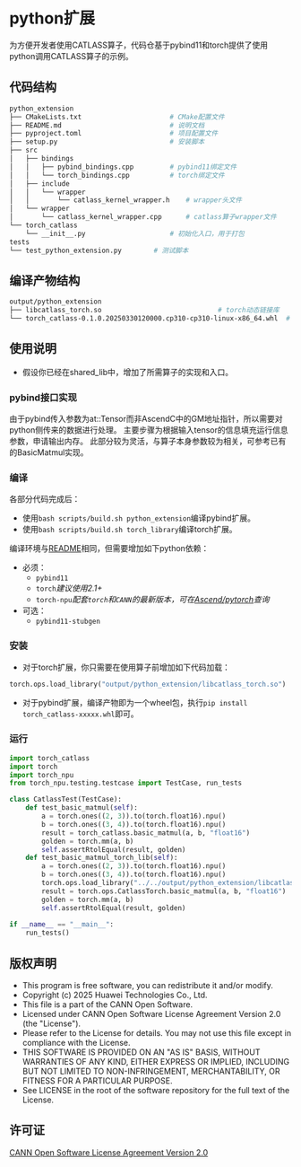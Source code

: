 # python扩展

为方便开发者使用CATLASS算子，代码仓基于pybind11和torch提供了使用python调用CATLASS算子的示例。

## 代码结构

```bash
python_extension
├── CMakeLists.txt                      # CMake配置文件
├── README.md                           # 说明文档
├── pyproject.toml                      # 项目配置文件
├── setup.py                            # 安装脚本
├── src
│   ├── bindings
│   │   ├── pybind_bindings.cpp         # pybind11绑定文件
│   │   └── torch_bindings.cpp          # torch绑定文件
│   ├── include
│   │   └── wrapper
│   │       └── catlass_kernel_wrapper.h    # wrapper头文件
│   └── wrapper
│       └── catlass_kernel_wrapper.cpp      # catlass算子wrapper文件
└── torch_catlass                       
    └── __init__.py                     # 初始化入口，用于打包
tests
└── test_python_extension.py        # 测试脚本
```

## 编译产物结构

```bash
output/python_extension
├── libcatlass_torch.so                             # torch动态链接库
└── torch_catlass-0.1.0.20250330120000.cp310-cp310-linux-x86_64.whl  # pybind11动态链接库的wheel包
```

## 使用说明

- 假设你已经在shared_lib中，增加了所需算子的实现和入口。

### pybind接口实现

由于pybind传入参数为at::Tensor而非AscendC中的GM地址指针，所以需要对python侧传来的数据进行处理。
主要步骤为根据输入tensor的信息填充运行信息参数，申请输出内存。
此部分较为灵活，与算子本身参数较为相关，可参考已有的BasicMatmul实现。

### 编译

各部分代码完成后：

- 使用`bash scripts/build.sh python_extension`编译pybind扩展。
- 使用`bash scripts/build.sh torch_library`编译torch扩展。

编译环境与[README](../../README.md)相同，但需要增加如下python依赖：

- 必须：
  - `pybind11`
  - `torch`*建议使用2.1+*
  - `torch-npu`*配套`torch`和`CANN`的最新版本，可在[Ascend/pytorch](https://gitee.com/ascend/pytorch)查询*
- 可选：
  - `pybind11-stubgen`

### 安装

- 对于torch扩展，你只需要在使用算子前增加如下代码加载：

```python
torch.ops.load_library("output/python_extension/libcatlass_torch.so")
```

- 对于pybind扩展，编译产物即为一个wheel包，执行`pip install torch_catlass-xxxxx.whl`即可。

### 运行

```python
import torch_catlass
import torch
import torch_npu
from torch_npu.testing.testcase import TestCase, run_tests

class CatlassTest(TestCase):
    def test_basic_matmul(self):
        a = torch.ones((2, 3)).to(torch.float16).npu()
        b = torch.ones((3, 4)).to(torch.float16).npu()
        result = torch_catlass.basic_matmul(a, b, "float16")
        golden = torch.mm(a, b)
        self.assertRtolEqual(result, golden)
    def test_basic_matmul_torch_lib(self):
        a = torch.ones((2, 3)).to(torch.float16).npu()
        b = torch.ones((3, 4)).to(torch.float16).npu()
        torch.ops.load_library("../../output/python_extension/libcatlass_torch.so") # 确保加载正确路径
        result = torch.ops.CatlassTorch.basic_matmul(a, b, "float16")
        golden = torch.mm(a, b)
        self.assertRtolEqual(result, golden)
        
if __name__ == "__main__":
    run_tests()
```

## 版权声明
 * This program is free software, you can redistribute it and/or modify.
 * Copyright (c) 2025 Huawei Technologies Co., Ltd.
 * This file is a part of the CANN Open Software.
 * Licensed under CANN Open Software License Agreement Version 2.0 (the "License").
 * Please refer to the License for details. You may not use this file except in compliance with the License.
 * THIS SOFTWARE IS PROVIDED ON AN "AS IS" BASIS, WITHOUT WARRANTIES OF ANY KIND, EITHER EXPRESS OR IMPLIED, INCLUDING BUT NOT LIMITED TO NON-INFRINGEMENT, MERCHANTABILITY, OR FITNESS FOR A PARTICULAR PURPOSE.
 * See LICENSE in the root of the software repository for the full text of the License.

## 许可证

[CANN Open Software License Agreement Version 2.0](../../LICENSE)
